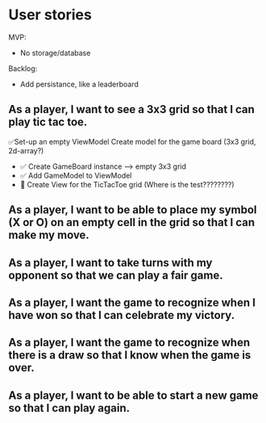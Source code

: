 # User stories

MVP:
- No storage/database

Backlog:
- Add persistance, like a leaderboard

## As a player, I want to see a 3x3 grid so that I can play tic tac toe.
✅Set-up an empty ViewModel
Create model for the game board (3x3 grid, 2d-array?)
- ✅ Create GameBoard instance --> empty 3x3 grid
- ✅ Add GameModel to ViewModel
- 🙌 Create View for the TicTacToe grid (Where is the test????????)

## As a player, I want to be able to place my symbol (X or O) on an empty cell in the grid so that I can make my move.

## As a player, I want to take turns with my opponent so that we can play a fair game.

## As a player, I want the game to recognize when I have won so that I can celebrate my victory.

## As a player, I want the game to recognize when there is a draw so that I know when the game is over.

## As a player, I want to be able to start a new game so that I can play again.
